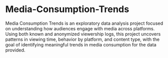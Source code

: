 # Media-Consumption-Trends
Media Consumption Trends is an exploratory data analysis project focused on understanding how audiences engage with media across platforms. Using both known and anonymized viewership logs, this project uncovers patterns in viewing time, behavior by platform, and content type, with the goal of identifying meaningful trends in media consumption for the data provided.

